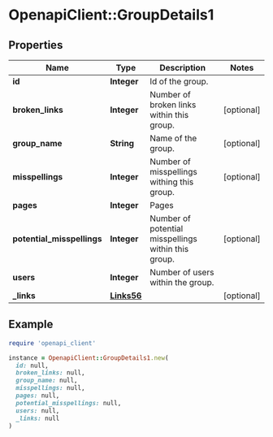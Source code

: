 # OpenapiClient::GroupDetails1

## Properties

| Name | Type | Description | Notes |
| ---- | ---- | ----------- | ----- |
| **id** | **Integer** | Id of the group. |  |
| **broken_links** | **Integer** | Number of broken links within this group. | [optional] |
| **group_name** | **String** | Name of the group. | [optional] |
| **misspellings** | **Integer** | Number of misspellings withing this group. | [optional] |
| **pages** | **Integer** | Pages |  |
| **potential_misspellings** | **Integer** | Number of potential misspellings within this group. | [optional] |
| **users** | **Integer** | Number of users within the group. |  |
| **_links** | [**Links56**](Links56.md) |  | [optional] |

## Example

```ruby
require 'openapi_client'

instance = OpenapiClient::GroupDetails1.new(
  id: null,
  broken_links: null,
  group_name: null,
  misspellings: null,
  pages: null,
  potential_misspellings: null,
  users: null,
  _links: null
)
```

